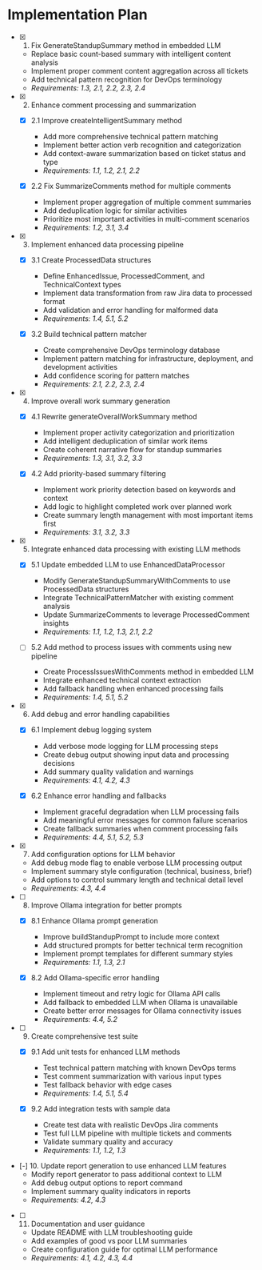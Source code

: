 # Implementation Plan

- [x] 1. Fix GenerateStandupSummary method in embedded LLM
  - Replace basic count-based summary with intelligent content analysis
  - Implement proper comment content aggregation across all tickets
  - Add technical pattern recognition for DevOps terminology
  - _Requirements: 1.3, 2.1, 2.2, 2.3, 2.4_

- [x] 2. Enhance comment processing and summarization
  - [x] 2.1 Improve createIntelligentSummary method
    - Add more comprehensive technical pattern matching
    - Implement better action verb recognition and categorization
    - Add context-aware summarization based on ticket status and type
    - _Requirements: 1.1, 1.2, 2.1, 2.2_

  - [x] 2.2 Fix SummarizeComments method for multiple comments
    - Implement proper aggregation of multiple comment summaries
    - Add deduplication logic for similar activities
    - Prioritize most important activities in multi-comment scenarios
    - _Requirements: 1.2, 3.1, 3.4_

- [x] 3. Implement enhanced data processing pipeline
  - [x] 3.1 Create ProcessedData structures
    - Define EnhancedIssue, ProcessedComment, and TechnicalContext types
    - Implement data transformation from raw Jira data to processed format
    - Add validation and error handling for malformed data
    - _Requirements: 1.4, 5.1, 5.2_

  - [x] 3.2 Build technical pattern matcher
    - Create comprehensive DevOps terminology database
    - Implement pattern matching for infrastructure, deployment, and development activities
    - Add confidence scoring for pattern matches
    - _Requirements: 2.1, 2.2, 2.3, 2.4_

- [x] 4. Improve overall work summary generation
  - [x] 4.1 Rewrite generateOverallWorkSummary method
    - Implement proper activity categorization and prioritization
    - Add intelligent deduplication of similar work items
    - Create coherent narrative flow for standup summaries
    - _Requirements: 1.3, 3.1, 3.2, 3.3_

  - [x] 4.2 Add priority-based summary filtering
    - Implement work priority detection based on keywords and context
    - Add logic to highlight completed work over planned work
    - Create summary length management with most important items first
    - _Requirements: 3.1, 3.2, 3.3_

- [x] 5. Integrate enhanced data processing with existing LLM methods
  - [x] 5.1 Update embedded LLM to use EnhancedDataProcessor
    - Modify GenerateStandupSummaryWithComments to use ProcessedData structures
    - Integrate TechnicalPatternMatcher with existing comment analysis
    - Update SummarizeComments to leverage ProcessedComment insights
    - _Requirements: 1.1, 1.2, 1.3, 2.1, 2.2_

  - [ ] 5.2 Add method to process issues with comments using new pipeline
    - Create ProcessIssuesWithComments method in embedded LLM
    - Integrate enhanced technical context extraction
    - Add fallback handling when enhanced processing fails
    - _Requirements: 1.4, 5.1, 5.2_

- [x] 6. Add debug and error handling capabilities
  - [x] 6.1 Implement debug logging system
    - Add verbose mode logging for LLM processing steps
    - Create debug output showing input data and processing decisions
    - Add summary quality validation and warnings
    - _Requirements: 4.1, 4.2, 4.3_

  - [x] 6.2 Enhance error handling and fallbacks
    - Implement graceful degradation when LLM processing fails
    - Add meaningful error messages for common failure scenarios
    - Create fallback summaries when comment processing fails
    - _Requirements: 4.4, 5.1, 5.2, 5.3_

- [x] 7. Add configuration options for LLM behavior
  - Add debug mode flag to enable verbose LLM processing output
  - Implement summary style configuration (technical, business, brief)
  - Add options to control summary length and technical detail level
  - _Requirements: 4.3, 4.4_

- [ ] 8. Improve Ollama integration for better prompts
  - [x] 8.1 Enhance Ollama prompt generation
    - Improve buildStandupPrompt to include more context
    - Add structured prompts for better technical term recognition
    - Implement prompt templates for different summary styles
    - _Requirements: 1.1, 1.3, 2.1_

  - [x] 8.2 Add Ollama-specific error handling
    - Implement timeout and retry logic for Ollama API calls
    - Add fallback to embedded LLM when Ollama is unavailable
    - Create better error messages for Ollama connectivity issues
    - _Requirements: 4.4, 5.2_

- [ ] 9. Create comprehensive test suite
  - [x] 9.1 Add unit tests for enhanced LLM methods
    - Test technical pattern matching with known DevOps terms
    - Test comment summarization with various input types
    - Test fallback behavior with edge cases
    - _Requirements: 1.4, 5.1, 5.4_

  - [x] 9.2 Add integration tests with sample data
    - Create test data with realistic DevOps Jira comments
    - Test full LLM pipeline with multiple tickets and comments
    - Validate summary quality and accuracy
    - _Requirements: 1.1, 1.2, 1.3_

- [-] 10. Update report generation to use enhanced LLM features
  - Modify report generator to pass additional context to LLM
  - Add debug output options to report command
  - Implement summary quality indicators in reports
  - _Requirements: 4.2, 4.3_

- [ ] 11. Documentation and user guidance
  - Update README with LLM troubleshooting guide
  - Add examples of good vs poor LLM summaries
  - Create configuration guide for optimal LLM performance
  - _Requirements: 4.1, 4.2, 4.3, 4.4_